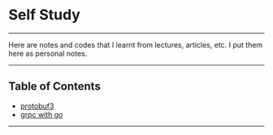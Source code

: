 # Self Study

---

Here are notes and codes that I learnt from lectures, articles, etc.
I put them here as personal notes.

---

## Table of Contents

* [protobuf3](./complete-guide-protobuf/README.md)
* [grpc with go](./grpc-masterclass/README.md)

---
